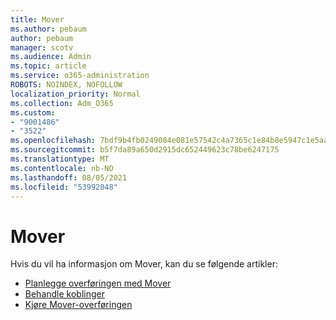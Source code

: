 ```yaml
---
title: Mover
ms.author: pebaum
author: pebaum
manager: scotv
ms.audience: Admin
ms.topic: article
ms.service: o365-administration
ROBOTS: NOINDEX, NOFOLLOW
localization_priority: Normal
ms.collection: Adm_O365
ms.custom:
- "9001486"
- "3522"
ms.openlocfilehash: 7bdf9b4fb0249084e081e57542c4a7365c1e84b8e5947c1e5aa90c3118f3930f
ms.sourcegitcommit: b5f7da89a650d2915dc652449623c78be6247175
ms.translationtype: MT
ms.contentlocale: nb-NO
ms.lasthandoff: 08/05/2021
ms.locfileid: "53992048"
---
```

# <a name="mover"></a>Mover

Hvis du vil ha informasjon om Mover, kan du se følgende artikler:

- [Planlegge overføringen med Mover](https://docs.microsoft.com/sharepointmigration/mover-plan-migration)
- [Behandle koblinger](https://docs.microsoft.com/sharepointmigration/mover-manage-connectors)
- [Kjøre Mover-overføringen](https://docs.microsoft.com/sharepointmigration/mover-running-migration)
